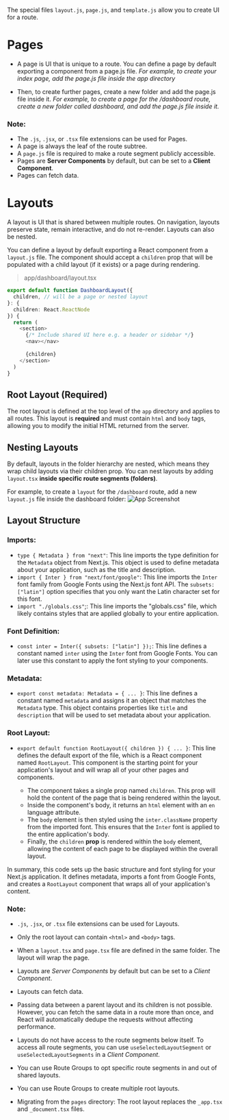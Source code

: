 The special files `layout.js`, `page.js`, and `template.js` allow you to create UI for a route.

# Pages
* A page is UI that is unique to a route. You can define a page by default exporting a component from a page.js file.
*For example, to create your index page, add the page.js file inside the app directory*

* Then, to create further pages, create a new folder and add the page.js file inside it.
*For example, to create a page for the /dashboard route, create a new folder called dashboard, and add the page.js file inside it.*

### Note:
- The `.js`, `.jsx`, or `.tsx` file extensions can be used for Pages.
- A page is always the leaf of the route subtree.
- A `page.js` file is required to make a route segment publicly accessible.
- Pages are **Server Components** by default, but can be set to a **Client Component**.
- Pages can fetch data.

# Layouts
A layout is UI that is shared between multiple routes. On navigation, layouts preserve state, remain interactive, and do not re-render. Layouts can also be nested.

You can define a layout by default exporting a React component from a `layout.js` file. The component should accept a `children` prop that will be populated with a child layout (if it exists) or a page during rendering.

> app/dashboard/layout.tsx
```typescript
export default function DashboardLayout({
  children, // will be a page or nested layout
}: {
  children: React.ReactNode
}) {
  return (
    <section>
      {/* Include shared UI here e.g. a header or sidebar */}
      <nav></nav>
 
      {children}
    </section>
  )
}
```

## Root Layout (Required)
The root layout is defined at the top level of the `app` directory and applies to all routes. This layout is **required** and must contain `html` and `body` tags, allowing you to modify the initial HTML returned from the server.

## Nesting Layouts
By default, layouts in the folder hierarchy are nested, which means they wrap child layouts via their children prop. You can nest layouts by adding `layout.tsx` **inside specific route segments (folders)**.

For example, to create a `layout` for the `/dashboard` route, add a new `layout.js` file inside the dashboard folder:
![App Screenshot](https://nextjs.org/_next/image?url=%2Fdocs%2Fdark%2Fnested-layout.png&w=1920&q=75&dpl=dpl_6KCyCubUZsUJqRhbdCqXmYHbtEPT)

## Layout Structure
### Imports:

* `type { Metadata } from "next"`: This line imports the type definition for the `Metadata` object from Next.js. This object is used to define metadata about your application, such as the title and description.
* `import { Inter } from "next/font/google"`: This line imports the `Inter` font family from Google Fonts using the Next.js font API. The `subsets: ["latin"]` option specifies that you only want the Latin character set for this font.
* `import "./globals.css"`;: This line imports the "globals.css" file, which likely contains styles that are applied globally to your entire application.

### Font Definition:

* `const inter = Inter({ subsets: ["latin"] });`: This line defines a constant named `inter` using the `Inter` font from Google Fonts. You can later use this constant to apply the font styling to your components.

### Metadata:

* `export const metadata: Metadata = { ... }`: This line defines a constant named `metadata` and assigns it an object that matches the `Metadata` type. This object contains properties like `title` and `description` that will be used to set metadata about your application.

### Root Layout:

* `export default function RootLayout({ children }) { ... }`: This line defines the default export of the file, which is a React component named `RootLayout`. This component is the starting point for your application's layout and will wrap all of your other pages and components.

    * The component takes a single prop named `children`. This prop will hold the content of the page that is being rendered within the layout.
    * Inside the component's body, it returns an `html` element with an `en` language attribute.
    * The `body` element is then styled using the `inter.className` property from the imported font. This ensures that the `Inter` font is applied to the entire application's body.
    * Finally, the `children` **prop** is rendered within the `body` element, allowing the content of each page to be displayed within the overall layout.

In summary, this code sets up the basic structure and font styling for your Next.js application. It defines metadata, imports a font from Google Fonts, and creates a `RootLayout` component that wraps all of your application's content.

### Note:
- `.js`, `.jsx`, or `.tsx` file extensions can be used for Layouts.

- Only the root layout can contain `<html>` and `<body>` tags.

- When a `layout.tsx` and `page.tsx` file are defined in the same folder. The layout will wrap the page.

- Layouts are *Server Components* by default but can be set to a *Client Component*.

- Layouts can fetch data.

- Passing data between a parent layout and its children is not possible. However, you can fetch the same data in a route more than once, and React will automatically dedupe the requests without affecting performance.

- Layouts do not have access to the route segments below itself. To access all route segments, you can use `useSelectedLayoutSegment` or `useSelectedLayoutSegments` in a *Client Component*.

- You can use Route Groups to opt specific route segments in and out of shared layouts.

- You can use Route Groups to create multiple root layouts.

- Migrating from the `pages` directory: The root layout replaces the `_app.tsx` and `_document.tsx` files.